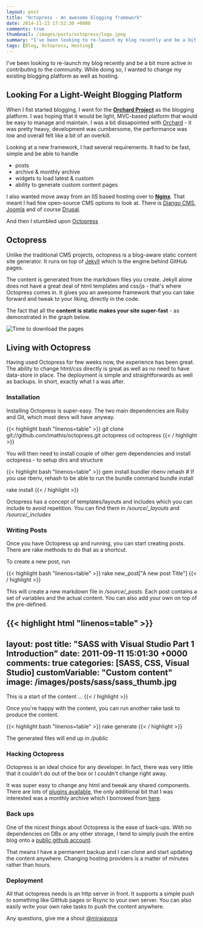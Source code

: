 ```yaml
---
layout: post
title: "Octopress - An awesome blogging framework"
date: 2014-11-23 17:52:30 +0000
comments: true
thumbnail: /images/posts/octopress/logo.jpeg
summary: "I've been looking to re-launch my blog recently and be a bit more active in contributing to the community. While doing so, I wanted to change my existing blogging platform as well as hosting."
tags: [Blog, Octopress, Hosting]
---
```


I've been looking to re-launch my blog recently and be a bit more active in contributing to the community. While doing so, I wanted to change my existing blogging platform as well as hosting.
<!--more-->

Looking For a Light-Weight Blogging Platform
-------------------

When I fist started blogging, I went for the [**Orchard Project**](http://www.orchardproject.net/) as the blogging platform. I was hoping that it would be light, MVC-based platform that would be easy to manage and maintain. I was a bit dissapointed with [Orchard](http://www.orchardproject.net/) - it was pretty heavy, development was cumbersome, the performance was low and overall felt like a bit of an overkill.

Looking at a new framework, I had several requirements. It had to be fast, simple and be able to handle

- posts
- archive & monthly archive
- widgets to load latest & custom
- ability to generate custom content pages

I also wanted move away from an IIS based hosting over to [**Nginx**](http://nginx.org/). That meant I had few open-source CMS options to look at. 
There is [Django CMS](https://www.django-cms.org/), [Joomla](http://www.joomla.org/) and of course [Drupal](https://www.drupal.org/).

And then I stumbled upon [Octopress](http://octopress.org/)

Octopress
-------------------

Unlike the traditional CMS projects, octopress is a blog-aware static content site generator. It runs on top of [Jekyll](https://github.com/jekyll/jekyll) which is the engine behind GitHub pages.

The content is generated from the markdown files you create. Jekyll alone does not have a great deal of html templates and css/js - that's where Octopress comes in.
It gives you an awesome framework that you can take forward and tweak to your liking, directly in the code.

The fact that all the **content is static makes your site super-fast** - as demonstrated in the graph below.

![Time to download the pages](/images/posts/octopress/download-time.png)

Living with Octopress
-------------------

Having used Octopress for few weeks now, the experience has been great. The ability to change html/css directly is great as well as no need to have data-store in place. The deployment is simple and straightforwards as well as backups. In short, exactly what I a was after.


### Installation

Installing Octopress is super-easy. The two main dependencies are Ruby and Git, which most devs will have anyway.

{{< highlight bash "linenos=table" >}}
git clone git://github.com/imathis/octopress.git octopress
cd octopress
{{< / highlight >}}

You will then need to install couple of other gem dependencies and install octopress - to setup dirs and structure

{{< highlight bash "linenos=table" >}}
gem install bundler
rbenv rehash    # If you use rbenv, rehash to be able to run the bundle command
bundle install

rake install
{{< / highlight >}}

Octopress has a concept of templates/layouts and includes which you can include to avoid repetition. You can find them in */source/_layouts* and */source/_includes*

### Writing Posts

Once you have Octopress up and running, you can start creating posts. There are rake methods to do that as a shortcut.

To create a new post, run

{{< highlight bash "linenos=table" >}}
rake new_post["A new post Title"]
{{< / highlight >}}

This will create a new markdown file in */source/_posts*. Each post contains a set of variables and the actual content.
You can also add your own on top of the pre-defined.

{{< highlight html "linenos=table" >}}
---
layout: post
title: "SASS with Visual Studio Part 1 Introduction"
date: 2011-09-11 15:01:30 +0000
comments: true
categories: [SASS, CSS, Visual Studio]
customVariable: "Custom content"
image: /images/posts/sass/sass_thumb.jpg
---

This is a start of the content ...
{{< / highlight >}}

Once you're happy with the content, you can run another rake task to produce the content. 

{{< highlight bash "linenos=table" >}}
rake generate
{{< / highlight >}}

The generated files will end up in */public*

### Hacking Octopress

Octopress is an ideal choice for any developer. In fact, there was very little that it couldn't do out of the box or I couldn't change right away.

It was super easy to change any html and tweak any shared components. There are lots of [plugins available](https://github.com/imathis/octopress/wiki/3rd-party-plugins), the only additional bit that I was interested was a monthly archive which I borrowed from [here](https://github.com/rcmdnk/monthly-archive).


### Back ups

One of the nicest things about Octopress is the ease of back-ups. With no dependencies on DBs or any other storage, I tend to simply push the entire blog onto a [public github account](https://github.com/mirajavora/blog.mirajavora.com).

That means I have a permanent backup and I can clone and start updating the content anywhere. Changing hosting providers is a matter of minutes rather than hours.


### Deployment

All that octopress needs is an http server in front. It supports a simple push to something like GitHub pages or Rsync to your own server. You can also easily write your own rake tasks to push the content anywhere.


Any questions, give me a shout [@mirajavora](http://twitter.com/mirajavora)